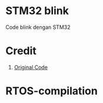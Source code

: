 # STM32 blink

Code blink dengan STM32

# Credit
1. [Original Code](http://academy.cba.mit.edu/classes/embedded_programming/blink.zip)

# RTOS-compilation
